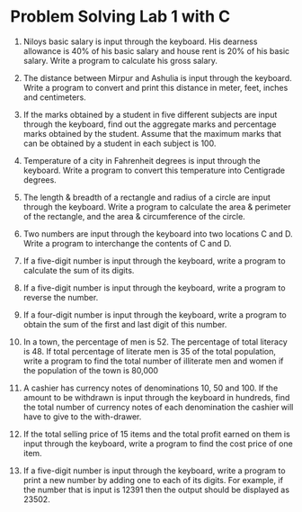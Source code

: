 # Problem Solving Lab 1 with C

1. Niloys basic salary is input through the keyboard. His dearness allowance is 40% of his basic salary and house rent is 20% of his basic salary. Write a program to calculate his gross salary.

2. The distance between Mirpur and Ashulia is input through the keyboard. Write a program to convert and print this distance in meter, feet, inches and centimeters.

3. If the marks obtained by a student in five different subjects are input through the keyboard, find out the aggregate marks and percentage marks obtained by the student. Assume that the maximum marks that can be obtained by a student in each subject is 100.

4. Temperature of a city in Fahrenheit degrees is input through the keyboard. Write a program to convert this temperature into Centigrade degrees. 

5. The length & breadth of a rectangle and radius of a circle are input through the keyboard. Write a program to calculate the area & perimeter of the rectangle, and the area & circumference of the circle.

6. Two numbers are input through the keyboard into two locations C and D. Write a program to interchange the contents of C and D.

7. If a five-digit number is input through the keyboard, write a program to calculate the sum of its digits.

8. If a five-digit number is input through the keyboard, write a program to reverse the number.

9. If a four-digit number is input through the keyboard, write a program to obtain the sum of the first and last digit of this number.

10. In a town, the percentage of men is 52. The percentage of total literacy is 48. If total percentage of literate men is 35 of the total population, write a program to find the total number of illiterate men and women if the population of the town is 80,000

11. A cashier has currency notes of denominations 10, 50 and 100. If the amount to be withdrawn is input through the keyboard in hundreds, find the total number of currency notes of each denomination the cashier will have to give to the with-drawer.

12. If the total selling price of 15 items and the total profit earned on them is input through the keyboard, write a program to find the cost price of one item.

13. If a five-digit number is input through the keyboard, write a program to print a new number by adding one to each of its digits. For example, if the number that is input is 12391 then the output should be displayed as 23502.
